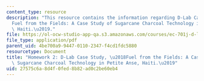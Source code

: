 ```yaml
---
content_type: resource
description: "This resource contains the information regarding D-Lab Case Study, \u2018\
  Fuel from the Fields: A Case Study of Sugarcane Charcoal Technology in Petite Anse,\
  \ Haiti.\u2019."
file: https://ol-ocw-studio-app-qa.s3.amazonaws.com/courses/ec-701j-d-lab-i-development-fall-2009/27575c6a8d4f0fed8b82ad0c2be60eb4_MITEC_701JF09_hw2_1.pdf
file_type: application/pdf
parent_uid: 4be700a9-9447-0110-2347-f4cd1fdc5880
resourcetype: Document
title: "Homework 2: D-Lab Case Study, \u2018Fuel from the Fields: A Case Study of\
  \ Sugarcane Charcoal Technology in Petite Anse, Haiti.\u2019"
uid: 27575c6a-8d4f-0fed-8b82-ad0c2be60eb4
---
```

